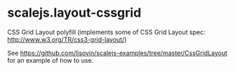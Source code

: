 scalejs.layout-cssgrid
======================

CSS Grid Layout polyfill (implements some of CSS Grid Layout spec: http://www.w3.org/TR/css3-grid-layout/)

See https://github.com/lisovin/scalejs-examples/tree/master/CssGridLayout for an example of how to use.
